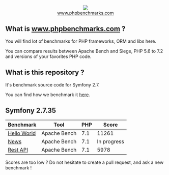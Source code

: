 <p align="center">
  <img src="http://www.phpbenchmarks.com/images/logo_github.png">
  <br>
  <a href="http://www.phpbenchmarks.com" target="_blank">www.phpbenchmarks.com</a>
</p>

## What is www.phpbenchmarks.com ?

You will find lot of benchmarks for PHP frameworks, ORM and libs here.

You can compare results between Apache Bench and Siege, PHP 5.6 to 7.2 and versions of your favorites PHP code.

## What is this repository ?

It's benchmark source code for Symfony 2.7.

You can find how we benchmark it [here](http://www.phpbenchmarks.com/en/benchmark-protocol).

## Symfony 2.7.35

Benchmark | Tool | PHP | Score
--------- | ---- | --- | -----
[Hello World](http://www.phpbenchmarks.com/en/benchmark/apache-bench/php-7.1/symfony-2.7.html) | Apache Bench | 7.1 | 11261
[News](http://www.phpbenchmarks.com/en/benchmark/apache-bench/php-7.1/symfony-2.7.html) | Apache Bench | 7.1 | In progress
[Rest API](http://www.phpbenchmarks.com/en/benchmark/apache-bench/php-7.1/symfony-2.7.html) | Apache Bench | 7.1 | 5978

Scores are too low ? Do not hesitate to create a pull request, and ask a new benchmark !
